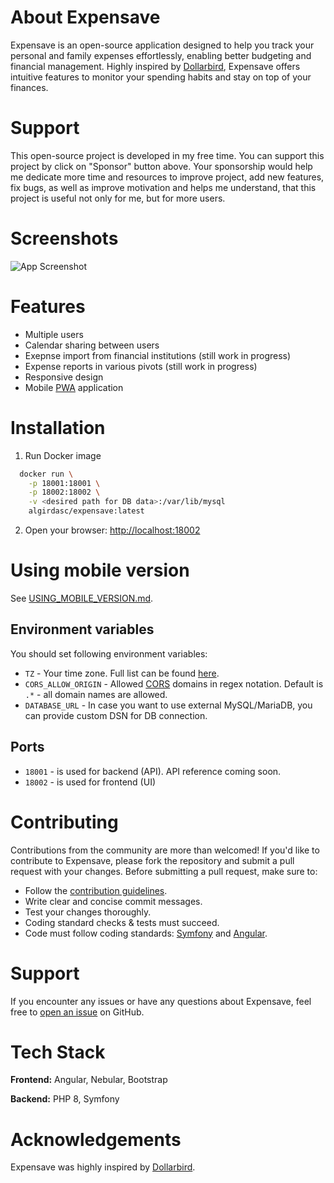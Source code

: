 # About Expensave

Expensave is an open-source application designed to help you track your personal and family expenses effortlessly, enabling better budgeting and financial management. Highly inspired by [Dollarbird](https://dollarbird.co/), Expensave offers intuitive features to monitor your spending habits and stay on top of your finances.

# Support 

This open-source project is developed in my free time. 
You can support this project by click on "Sponsor" button above.
Your sponsorship would help me dedicate more time and resources to improve project, add new features, fix bugs, 
as well as improve motivation and helps me understand, that this project is useful not only for me, but for more users.


# Screenshots

![App Screenshot](https://via.placeholder.com/468x300?text=App+Screenshot+Here)

# Features

- Multiple users
- Calendar sharing between users
- Exepnse import from financial institutions (still work in progress)
- Expense reports in various pivots (still work in progress)
- Responsive design
- Mobile [PWA](https://web.dev/explore/progressive-web-apps) application

# Installation

1. Run Docker image
```bash
  docker run \
    -p 18001:18001 \
    -p 18002:18002 \
    -v <desired path for DB data>:/var/lib/mysql
    algirdasc/expensave:latest
```
2. Open your browser: [http://localhost:18002](http://localhost:18002)

# Using mobile version

See [USING_MOBILE_VERSION.md](docs/USING_MOBILE_VERSION.md).

## Environment variables

You should set following environment variables:

- `TZ` - Your time zone. Full list can be found [here](https://www.php.net/manual/en/timezones.php).
- `CORS_ALLOW_ORIGIN` - Allowed [CORS](https://developer.mozilla.org/en-US/docs/Web/HTTP/CORS) domains in regex notation. Default is `.*` - all domain names are allowed.
- `DATABASE_URL` - In case you want to use external MySQL/MariaDB, you can provide custom DSN for DB connection.

## Ports

- `18001` - is used for backend (API). API reference coming soon.
- `18002` - is used for frontend (UI)

# Contributing

Contributions from the community are more than welcomed! If you'd like to contribute to Expensave, please fork the repository and submit a pull request with your changes. Before submitting a pull request, make sure to:

- Follow the [contribution guidelines](docs/CONTRIBUTING.md).
- Write clear and concise commit messages.
- Test your changes thoroughly.
- Coding standard checks & tests must succeed.
- Code must follow coding standards: [Symfony](https://symfony.com/doc/current/contributing/code/standards.html) and [Angular](https://angular.io/guide/styleguide). 

# Support

If you encounter any issues or have any questions about Expensave, feel free to [open an issue](https://github.com/algirdasc/expensave/issues) on GitHub.

# Tech Stack

**Frontend:** Angular, Nebular, Bootstrap

**Backend:** PHP 8, Symfony

# Acknowledgements

Expensave was highly inspired by [Dollarbird](https://dollarbird.co/).

